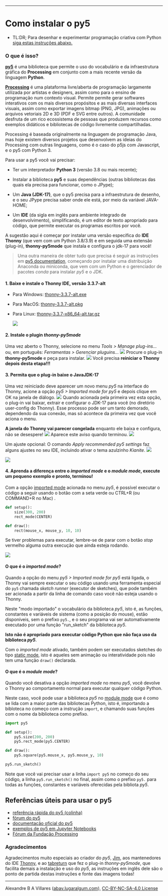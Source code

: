 ----

# Como instalar o py5

- TL:DR; Para desenhar e experimentar programação criativa com Python [siga estas instruções abaixo.](https://abav.lugaralgum.com/como-instalar-py5/#1-baixe-e-instale-o-thonny-ide-vers%C3%A3o-337-alt)

### O que é isso?

[**py5**](https://github.com/py5coding) é uma biblioteca que permite o uso do vocabulário e da infraestrutura gráfica do **Processing** em conjunto com a mais recente versão da linguagem **Python**.

[**Processing**](http://processsing.org) é uma plataforma livre/aberta de programação largamente utilizada por artistas e designers, assim como para o ensino de programação num contexto visual. Permite permite gerar softwares interativos com os mais diversos propósitos e as mais diversas interfaces visuais, assim como exportar imagens bitmap (PNG, JPG), animações ou arquivos vetoriais 2D e 3D (PDF e SVG entre outros). A comunidade desfruta de um rico ecossistema de pessoas que produzem recursos como exemplos didáticos e bibliotecas de código livremente compartilhadas.

Processing é baseada originalmente na linguagem de programação Java, mas hoje existem diversos projetos que desenvolvem as ideias do Processing com outras linguagens, como é o caso do p5js com Javascript, e o py5 com Python 3.

Para usar a py5 você vai precisar:

- Ter um interpretador **Python 3** (versão 3.8 ou mais recente);

- Instalar a biblioteca **py5** e suas dependências (outras bibliotecas das quais ela precisa para funcionar, como o JPype);

- Um **Java (JDK-17)**, que o py5 precisa para a infraestrutura de desenho, e o seu JPype precisa saber onde ele está, por meio da variável JAVA-HOME;

- Um **IDE** (da sigla em inglês para ambiente integrado de desenvolvimento), simplificando, é um editor de texto apropriado para código, que permite executar os programas escritos por você.

A sugestão aqui é começar por instalar uma versão específica do **IDE Thonny** (que vem com um Python 3.8/3.9) e em seguida uma extensão (plug-in), **thonny-py5mode** que instala e configura o jdk-17 para você!

> Uma outra maneira de obter tudo que precisa é seguir as instruções em [py5 documentation](https://py5.ixora.io/content/install.html), começando por instalar uma distribuição Anaconda ou miniconda, que vem com um Python e o gerenciador de pacotes *conda* para instalar *py5* e o JDK.

#### 1. Baixe e instale o Thonny IDE, versão 3.3.7-alt

- Para Windows: [thonny-3.3.7-alt.exe](https://github.com/thonny/thonny/releases/download/v3.3.7/thonny-3.3.7-alt.exe) 

- Para MacOS: [thonny-3.3.7-alt.pkg](https://github.com/thonny/thonny/releases/download/v3.3.7/thonny-3.3.7-alt.pkg) 

- Para Linux: [thonny-3.3.7-x86_64-alt.tar.gz](https://github.com/thonny/thonny/releases/download/v3.3.7/thonny-3.3.7-x86_64-alt.tar.gz) 
  
  ![](https://raw.githubusercontent.com/tabreturn/thonny-py5mode/main/screenshots/02-start-splash.png)

#### 2. Instale o plugin *thonny-py5mode*

Uma vez aberto o Thonny, selecione no menu *Tools > Manage plug-ins...* ou, em português: *Ferramentas > Gerenciar pluguins...<u></u>*
![](https://raw.githubusercontent.com/tabreturn/thonny-py5mode/main/screenshots/03.01-manage-plug-ins.png)
Procure o plug-in __thonny-py5mode__ e peça para instalar.
![](https://raw.githubusercontent.com/tabreturn/thonny-py5mode/main/screenshots/03.02-install-plug-in.png)
Você precisa __reiniciar o Thonny depois desta etapa!!!__ 

#### 3. Permita que o plug-in baixe o JavaJDK-17

Uma vez reiniciado deve aparecer um novo menu *py5* na interface do Thonny, acione a opção  *py5 > Imported mode for py5* e depois clique em OK na janela de diálogo.
![](https://raw.githubusercontent.com/tabreturn/thonny-py5mode/main/screenshots/04.01-activate-imported-mode.png)
Quando acionada pela primeira vez esta opção, o plug-in vai baixar, extrair e configurar o JDK-17 para você (no diretório user-config do Thonny). Esse processo pode ser um tanto demorado, dependendo da sua conexão, mas só acontece da primeira vez que você aciona o menu.

**A janela do Thonny vai parecer congelada** enquanto ele baixa e configura, não se desespere!
![](https://raw.githubusercontent.com/tabreturn/thonny-py5mode/main/screenshots/04.02-download-jdk.png)
Aparece este aviso quando terminou.
![](https://raw.githubusercontent.com/tabreturn/thonny-py5mode/main/screenshots/04.03-download-jdk-done.png)

Um ajuste opcional: O comando *Apply recommended py5 settings* faz alguns ajustes no seu IDE, incluindo ativar o tema azulzinho *Kianite*.
![](https://raw.githubusercontent.com/tabreturn/thonny-py5mode/main/screenshots/05-apply-recommended-settings.png)

![](https://raw.githubusercontent.com/tabreturn/thonny-py5mode/main/screenshots/06.01-imported-activated.png)

#### 4. Aprenda a diferença entre o *imported mode* e o *module mode*, execute um pequeno exemplo e pronto, terminou!

Com a opção [imported mode](https://py5.ixora.io/content/py5_modes.html#imported-mode) acionada no menu *py5*, é possível executar o código a seguir usando o botão com a seta verde ou CTRL+R (ou COMMAND+R no Mac) .

```python
def setup():
    size(300, 200)
    rect_mode(CENTER)

def draw():
    rect(mouse_x, mouse_y, 10, 10)
```

Se tiver problemas para executar, lembre-se de parar com o botão *stop* vermelho alguma outra execução que ainda esteja rodando.

![](https://raw.githubusercontent.com/tabreturn/thonny-py5mode/main/screenshots/06.02-running-sketch.png)

#### O que é o *imported mode*?

Quando a opção do menu *py5 > Imported mode for py5* está ligada, o Thonny vai sempre executar o seu código usando uma ferramenta especial do `py5` chamada *sketch runner* (executor de sketches), que pode também ser acionada a partir da linha de comando caso você não esteja usando o Thonny.

Neste "modo importado" o vocabulário da biblioteca *py5*, isto é, as funções, constantes e variáveis de sistema (como a posição do mouse), estão disponíveis, sem o prefixo `py5.`, e o seu programa vai ser automativamente executado por uma função "run_sketch" da biblioteca *py5*. 

**Isto não é apropriado para executar código Python que não faça uso da biblioteca *py5***.

Com o *imported mode* ativado, também podem ser executados sketches do tipo [static mode](https://py5.ixora.io/content/py5_modes.html#static-mode), isto é aqueles sem animação ou interatividade pois não tem uma função `draw()` declarada.

#### O que é o *module mode*?

Quando você desativa a opção *imported mode* no menu *py5*, você devolve o Thonny ao comportamento normal para executar qualquer código Python.

Neste caso, você pode usar a biblioteca *py5* no [module mode](https://py5.ixora.io/content/py5_modes.html#module-mode) que é como se lida com a maior parte das bibliotecas Python, isto é, importando a bibloteca no começo com a instrução `import`, e chamando suas funções com o nome da biblioteca como prefixo.

```python
import py5

def setup():
    py5.size(200, 200)
    py5.rect_mode(py5.CENTER)

def draw():
    py5.square(py5.mouse_x, py5.mouse_y, 10)

py5.run_sketch()
```

Note que você vai precisar usar a linha `import py5` no começo do seu código, a linha `py5.run_sketch()` no final, assim como o prefixo `py5.` para todas as funções, constantes e variáveis oferecidas pela bibliota *py5*.

## Referências úteis para usar o py5

* [referência rápida do py5 (colinha)](https://github.com/villares/processing.py-cheat-sheet/blob/pt-br/py5/py5_cc.pdf)
* [fórum do py5](https://github.com/py5coding/py5generator/discussions)
* [documentação oficial do py5](http://py5.ixora.io/)
* [exemplos de py5 em Jupyter Notebooks](https://github.com/py5coding/py5examples)
* [Fórum da Fundação Processing](https://discourse.processing.org/)

### Agradecimentos

Agradecimentos muito especiais ao criador do *py5*, [Jim](twitter.com/py5coding), aos mantenedores do IDE [Thonny](http://twitter.com/thonnyIDE), e ao [tabreturn](https://twitter.com/tabreturn) que fez o plug-in *thonny-py5mode*, que facilita demais a instalação e uso do *py5*, as instruções em inglês dele são o ponto de partida destas instruções e fonte das imagens todas!

---

Alexandre B A Villares ([abav.lugaralgum.com](https://abav.lugaralgum.com)), [CC-BY-NC-SA-4.0 License](https://creativecommons.org/licenses/by-nc-sa/4.0/)
